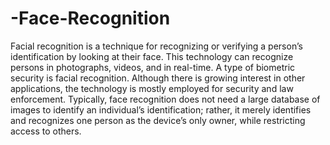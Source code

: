 # -Face-Recognition
Facial recognition is a technique for recognizing or verifying a person’s identification by looking at their face. This technology can recognize persons in photographs, videos, and in real-time. A type of biometric security is facial recognition. Although there is growing interest in other applications, the technology is mostly employed for security and law enforcement. Typically, face recognition does not need a large database of images to identify an individual’s identification; rather, it merely identifies and recognizes one person as the device’s only owner, while restricting access to others.
